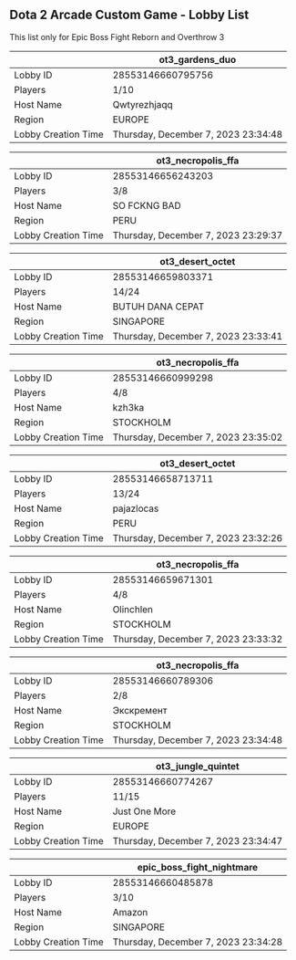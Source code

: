## Dota 2 Arcade Custom Game - Lobby List

This list only for Epic Boss Fight Reborn and Overthrow 3

|  | ot3_gardens_duo |
| ------ | ------ |
| Lobby ID | 28553146660795756 |
| Players | 1/10 |
| Host Name | Qwtyrezhjaqq |
| Region | EUROPE |
| Lobby Creation Time | Thursday, December 7, 2023 23:34:48 |


|  | ot3_necropolis_ffa |
| ------ | ------ |
| Lobby ID | 28553146656243203 |
| Players | 3/8 |
| Host Name | SO FCKNG BAD |
| Region | PERU |
| Lobby Creation Time | Thursday, December 7, 2023 23:29:37 |


|  | ot3_desert_octet |
| ------ | ------ |
| Lobby ID | 28553146659803371 |
| Players | 14/24 |
| Host Name | BUTUH DANA CEPAT |
| Region | SINGAPORE |
| Lobby Creation Time | Thursday, December 7, 2023 23:33:41 |


|  | ot3_necropolis_ffa |
| ------ | ------ |
| Lobby ID | 28553146660999298 |
| Players | 4/8 |
| Host Name | kzh3ka |
| Region | STOCKHOLM |
| Lobby Creation Time | Thursday, December 7, 2023 23:35:02 |


|  | ot3_desert_octet |
| ------ | ------ |
| Lobby ID | 28553146658713711 |
| Players | 13/24 |
| Host Name | pajazlocas |
| Region | PERU |
| Lobby Creation Time | Thursday, December 7, 2023 23:32:26 |


|  | ot3_necropolis_ffa |
| ------ | ------ |
| Lobby ID | 28553146659671301 |
| Players | 4/8 |
| Host Name | Olinchlen |
| Region | STOCKHOLM |
| Lobby Creation Time | Thursday, December 7, 2023 23:33:32 |


|  | ot3_necropolis_ffa |
| ------ | ------ |
| Lobby ID | 28553146660789306 |
| Players | 2/8 |
| Host Name | Экскремент |
| Region | STOCKHOLM |
| Lobby Creation Time | Thursday, December 7, 2023 23:34:48 |


|  | ot3_jungle_quintet |
| ------ | ------ |
| Lobby ID | 28553146660774267 |
| Players | 11/15 |
| Host Name | Just One More | POS 13 |
| Region | EUROPE |
| Lobby Creation Time | Thursday, December 7, 2023 23:34:47 |


|  | epic_boss_fight_nightmare |
| ------ | ------ |
| Lobby ID | 28553146660485878 |
| Players | 3/10 |
| Host Name | Amazon |
| Region | SINGAPORE |
| Lobby Creation Time | Thursday, December 7, 2023 23:34:28 |


